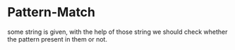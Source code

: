 # Pattern-Match
some string is given, with the help of those string we should check whether the pattern present in them or not.
